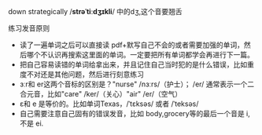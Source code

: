 down
strategically   /**strəˈtiːdʒɪkli**/ 中的dʒ,这个音要翘舌


练习发音原则
- 读了一遍单词之后可以直接读 pdf+默写自己不会的或者需要加强的单词，然后哪个不认识再搜索这里面的单词。一定要把所有单词都学会再进行下一篇。
- 把自己容易读错的单词给拿出来，并且记住自己当时犯的是什么错误，比如重度不对还是其他问题，然后进行刻意练习
- ɜːr和 er这两个音标的区别是？"nurse" /nɜːrs/（护士）； /er/ 通常表示一个二合元音，比如"care" /ker/（关心）"air" /er/（空气）
- ɛ和 e 是等价的。比如单词Texas，/ˈtɛksəs/ 或者 /ˈteksəs/
- 自己需要注意自己固有的错误发音，比如 body,grocery等的最后一个音是 i,不是 ei.